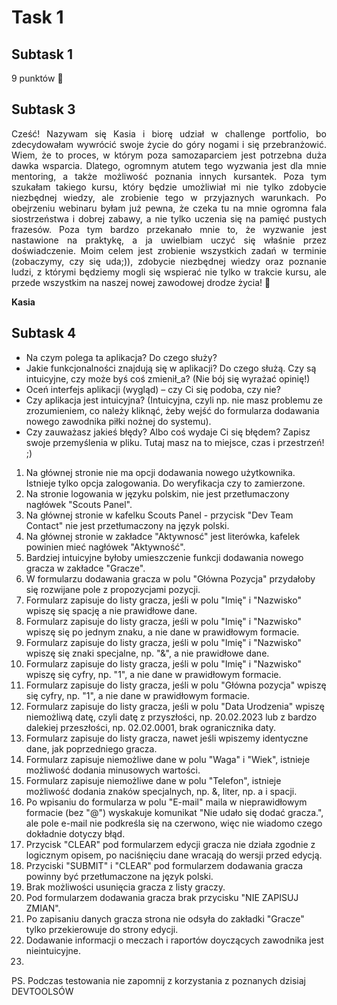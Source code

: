 # **Task 1**
## **Subtask 1**
9 punktów 🤸
## **Subtask 3**
<p align="justify">Cześć! Nazywam się Kasia i biorę udział w challenge portfolio, bo zdecydowałam wywrócić swoje życie do góry nogami i się przebranżowić. Wiem, że to proces, w którym poza samozaparciem jest potrzebna duża dawka wsparcia. Dlatego, ogromnym atutem tego wyzwania jest dla mnie mentoring, a także możliwość poznania innych kursantek. Poza tym szukałam takiego kursu, który będzie umożliwiał mi nie tylko zdobycie niezbędnej wiedzy, ale zrobienie tego w przyjaznych warunkach. Po obejrzeniu webinaru byłam już pewna, że czeka tu na mnie ogromna fala siostrzeństwa i dobrej zabawy, a nie tylko uczenia się na pamięć pustych frazesów. Poza tym bardzo przekanało mnie to, że wyzwanie jest nastawione na praktykę, a ja uwielbiam uczyć się właśnie przez doświadczenie. Moim celem jest zrobienie wszystkich zadań w terminie (zobaczymy, czy się uda;)), zdobycie niezbędnej wiedzy oraz poznanie ludzi, z którymi będziemy mogli się wspierać nie tylko w trakcie kursu, ale przede wszystkim na naszej nowej zawodowej drodze życia! 🍾</p>

**Kasia**
## **Subtask 4**
- Na czym polega ta aplikacja? Do czego służy?
- Jakie funkcjonalności znajdują się w aplikacji? Do czego służą. Czy są intuicyjne, czy może byś coś zmienił_a? (Nie bój się wyrażać opinię!)
- Oceń interfejs aplikacji (wygląd) – czy Ci się podoba, czy nie?
- Czy aplikacja jest intuicyjna? (Intuicyjna, czyli np. nie masz problemu ze zrozumieniem, co należy kliknąć, żeby wejść do formularza dodawania nowego zawodnika piłki nożnej do systemu).
- Czy zauważasz jakieś błędy? Albo coś wydaje Ci się błędem? Zapisz swoje przemyślenia w pliku. Tutaj masz na to miejsce, czas i przestrzeń! ;)
1. Na głównej stronie nie ma opcji dodawania nowego użytkownika. Istnieje tylko opcja zalogowania. Do weryfikacja czy to zamierzone.
2. Na stronie logowania w języku polskim, nie jest przetłumaczony nagłówek "Scouts Panel". 
3. Na głównej stronie w kafelku Scouts Panel - przycisk "Dev Team Contact" nie jest przetłumaczony na język polski.
4. Na głównej stronie w zakładce "Aktywnosć" jest literówka, kafelek powinien mieć nagłówek "Aktywność".
5. Bardziej intuicyjne byłoby umieszczenie funkcji dodawania nowego gracza w zakładce "Gracze".
6. W formularzu dodawania gracza w polu "Główna Pozycja" przydałoby się rozwijane pole z propozycjami pozycji.
7. Formularz zapisuje do listy gracza, jeśli w polu "Imię" i "Nazwisko" wpiszę się spację a nie prawidłowe dane.
8. Formularz zapisuje do listy gracza, jeśli w polu "Imię" i "Nazwisko" wpiszę się po jednym znaku, a nie dane w prawidłowym formacie.
9. Formularz zapisuje do listy gracza, jeśli w polu "Imię" i "Nazwisko" wpiszę się znaki specjalne, np. "&", a nie prawidłowe dane.
10. Formularz zapisuje do listy gracza, jeśli w polu "Imię" i "Nazwisko" wpiszę się cyfry, np. "1", a nie dane w prawidłowym formacie.
11. Formularz zapisuje do listy gracza, jeśli w polu "Główna pozycja" wpiszę się cyfry, np. "1", a nie dane w prawidłowym formacie.
12. Formularz zapisuje do listy gracza, jeśli w polu "Data Urodzenia" wpiszę niemożliwą datę, czyli datę z przyszłości, np. 20.02.2023 lub z bardzo dalekiej przeszłości, np. 02.02.0001, brak ogranicznika daty.
13. Formularz zapisuje do listy gracza, nawet jeśli wpiszemy identyczne dane, jak poprzedniego gracza.
14. Formularz zapisuje niemożliwe dane w polu "Waga" i "Wiek", istnieje możliwość dodania minusowych wartości.
15. Formularz zapisuje niemożliwe dane w polu "Telefon", istnieje możliwość dodania znaków specjalnych, np. &, liter, np. a i spacji.
16. Po wpisaniu do formularza w polu "E-mail" maila w nieprawidłowym formacie (bez "@") wyskakuje komunikat "Nie udało się dodać gracza.", ale pole e-mail nie podkreśla się na czerwono, więc nie wiadomo czego dokładnie dotyczy błąd.
17. Przycisk "CLEAR" pod formularzem edycji gracza nie działa zgodnie z logicznym opisem, po naciśnięciu dane wracają do wersji przed edycją.
18. Przyciski "SUBMIT" i "CLEAR" pod formularzem dodawania gracza powinny być przetłumaczone na język polski.
20. Brak możliwości usunięcia gracza z listy graczy.
21. Pod formularzem dodawania gracza brak przycisku "NIE ZAPISUJ ZMIAN".
22. Po zapisaniu danych gracza strona nie odsyła do zakładki "Gracze" tylko przekierowuje do strony edycji.
23. Dodawanie informacji o meczach i raportów doyczących zawodnika jest nieintuicyjne.
24. 

PS. Podczas testowania nie zapomnij z korzystania z poznanych dzisiaj DEVTOOLSÓW
